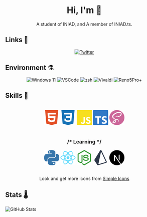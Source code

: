 <div align="center">
    <h1>Hi, I'm 🧶</h1>
    <p>A student of INIAD, and A member of INIAD.ts.</p>
</div>

## Links 🤝

<div align="center">
    <a target="_blank" href="https://twitter.com/mst_mkt_">
        <img alt="Twitter" src="https://img.shields.io/static/v1?style=for-the-badge&logo=twitter&label=Twitter&message=@mst_mkt_&color=blue"/>
    </a>
</div>

## Environment ⚗️

<div align="center">
    <img alt="Windows 11" src="https://img.shields.io/static/v1?label=OS&message=Windows 11&color=blue"/>
    <img alt="VSCode" src="https://img.shields.io/static/v1?label=Editor&message=VSCode&color=skyblue"/>
    <img alt="zsh" src="https://img.shields.io/static/v1?label=Shell&message=zsh&color=black"/>
    <img alt="Vivaldi" src="https://img.shields.io/static/v1?label=Browser&message=Vivaldi&color=red"/>
    <img alt="Reno5Pro+" src="https://img.shields.io/static/v1?label=Phone&message=Reno5ProPlus&color=magenta"/>
</div>

## Skills 🍹

<div align="center">
    <br>
    <img width="48px" alt="HTML5" src="./assets/html5.svg"/>
    <img width="48px" alt="CSS3" src="./assets/css3.svg"/>
    <img width="48px" alt="JavaScript" src="./assets/javascript.svg"/>
    <img width="48px" alt="JavaScript" src="./assets/typescript.svg"/>
    <img width="48px" alt="Sass" src="./assets/sass.svg"/>
    <br>
    <br>
    <h3>/* Learning */</h3>
    <img width="48px" alt="Node.js" src="./assets/python.svg"/>
    <img width="48px" alt="Vite" src="./assets/react.svg"/>
    <img width="48px" alt="Vue.js" src="./assets/nodejs.svg"/>
    <img width="48px" alt="Nuxt.js" src="./assets/prisma.svg"/>
    <img width="48px" alt="React" src="./assets/nextjs.svg"/>
    <br>
    <br>
    <p>Look and get more icons from <a href="https://simpleicons.org">Simple Icons</a></p>
</div>

## Stats 🌡️

![GitHub Stats](https://github-readme-stats.vercel.app/api?username=mst-mkt&count_private=true&show_icons=true&theme=graywhite)
